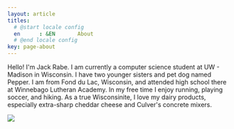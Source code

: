 ```yaml
---
layout: article
titles:
  # @start locale config
  en      : &EN       About
  # @end locale config
key: page-about
---
```


Hello! I'm Jack Rabe. I am currently a computer science student at UW - Madison in Wisconsin. I have two younger sisters and pet dog named Pepper. I am from Fond du Lac, Wisconsin, and attended high school there at Winnebago Lutheran Academy. In my free time I enjoy running, playing soccer, and hiking. As a true Wisconsinite, I love my dairy products, especially extra-sharp cheddar cheese and Culver's concrete mixers.

<!-- profile picture from GitHub -->
<div class="card">
  <div class="card__image">
    <img class="image" src="https://avatars.githubusercontent.com/u/76982748?v=4"/>
  </div>
</div>
